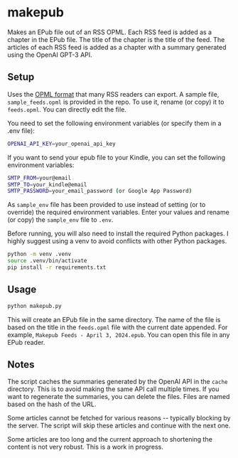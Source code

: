 # makepub

Makes an EPub file out of an RSS OPML. Each RSS feed is added as a chapter in the EPub file. The title of the chapter is the title of the feed. The articles of each RSS feed is added as a chapter with a summary generated using the OpenAI GPT-3 API.

## Setup

Uses the [OPML format](https://en.wikipedia.org/wiki/OPML) that many RSS readers can export. A sample file, `sample_feeds.opml` is provided in the repo. To use it, rename (or copy) it to `feeds.opml`. You can directly edit the file.

You need to set the following environment variables (or specify them in a .env file):

```bash
OPENAI_API_KEY=your_openai_api_key
```

If you want to send your epub file to your Kindle, you can set the following environment variables:

```bash
SMTP_FROM=your@email
SMTP_TO=your_kindle@email
SMTP_PASSWORD=your_email_password (or Google App Password)
```

As `sample_env` file has been provided to use instead of setting (or to override) the required environment variables. Enter your values and rename (or copy) the `sample_env` file to `.env`.

Before running, you will also need to install the required Python packages. I highly suggest using a venv to avoid conflicts with other Python packages.

```bash
python -m venv .venv
source .venv/bin/activate
pip install -r requirements.txt
```

## Usage

```bash
python makepub.py
```

This will create an EPub file in the same directory. The name of the file is based on the title in the `feeds.opml` file with the current date appended. For example, `Makepub Feeds - April 3, 2024.epub`. You can open this file in any EPub reader.

## Notes

The script caches the summaries generated by the OpenAI API in the `cache` directory. This is to avoid making the same API call multiple times. If you want to regenerate the summaries, you can delete the files. Files are named based on the hash of the URL.

Some articles cannot be fetched for various reasons -- typically blocking by the server. The script will skip these articles and continue with the next one.

Some articles are too long and the current approach to shortening the content is not very robust. This is a work in progress.
